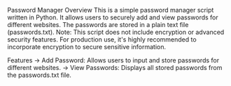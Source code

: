 Password Manager
Overview
This is a simple password manager script written in Python. It allows users to securely add and view passwords for different websites. The passwords are stored in a plain text file (passwords.txt).
Note: This script does not include encryption or advanced security features. For production use, it's highly recommended to incorporate encryption to secure sensitive information.

Features
-> Add Password: Allows users to input and store passwords for different websites.
-> View Passwords: Displays all stored passwords from the passwords.txt file.
 
